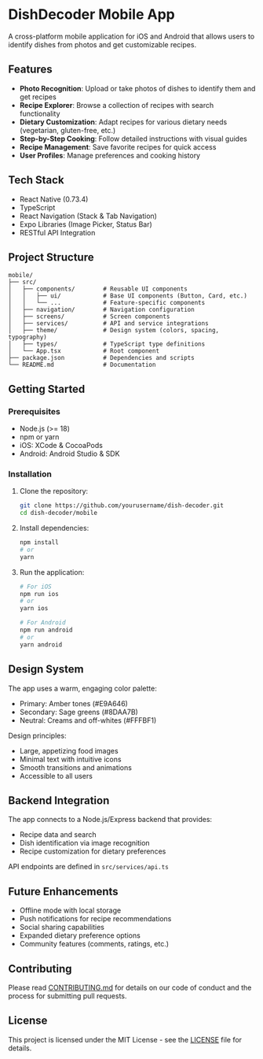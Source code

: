 # DishDecoder Mobile App

A cross-platform mobile application for iOS and Android that allows users to identify dishes from photos and get customizable recipes.

## Features

- **Photo Recognition**: Upload or take photos of dishes to identify them and get recipes
- **Recipe Explorer**: Browse a collection of recipes with search functionality
- **Dietary Customization**: Adapt recipes for various dietary needs (vegetarian, gluten-free, etc.)
- **Step-by-Step Cooking**: Follow detailed instructions with visual guides
- **Recipe Management**: Save favorite recipes for quick access
- **User Profiles**: Manage preferences and cooking history

## Tech Stack

- React Native (0.73.4)
- TypeScript
- React Navigation (Stack & Tab Navigation)
- Expo Libraries (Image Picker, Status Bar)
- RESTful API Integration

## Project Structure

```
mobile/
├── src/
│   ├── components/        # Reusable UI components
│   │   ├── ui/            # Base UI components (Button, Card, etc.)
│   │   └── ...            # Feature-specific components
│   ├── navigation/        # Navigation configuration
│   ├── screens/           # Screen components
│   ├── services/          # API and service integrations
│   ├── theme/             # Design system (colors, spacing, typography)
│   ├── types/             # TypeScript type definitions
│   └── App.tsx            # Root component
├── package.json           # Dependencies and scripts
└── README.md              # Documentation
```

## Getting Started

### Prerequisites

- Node.js (>= 18)
- npm or yarn
- iOS: XCode & CocoaPods
- Android: Android Studio & SDK

### Installation

1. Clone the repository:
   ```bash
   git clone https://github.com/yourusername/dish-decoder.git
   cd dish-decoder/mobile
   ```

2. Install dependencies:
   ```bash
   npm install
   # or
   yarn
   ```

3. Run the application:
   ```bash
   # For iOS
   npm run ios
   # or
   yarn ios
   
   # For Android
   npm run android
   # or
   yarn android
   ```

## Design System

The app uses a warm, engaging color palette:
- Primary: Amber tones (#E9A646)
- Secondary: Sage greens (#8DAA7B)
- Neutral: Creams and off-whites (#FFFBF1)

Design principles:
- Large, appetizing food images
- Minimal text with intuitive icons
- Smooth transitions and animations
- Accessible to all users

## Backend Integration

The app connects to a Node.js/Express backend that provides:
- Recipe data and search
- Dish identification via image recognition
- Recipe customization for dietary preferences

API endpoints are defined in `src/services/api.ts`

## Future Enhancements

- Offline mode with local storage
- Push notifications for recipe recommendations
- Social sharing capabilities
- Expanded dietary preference options
- Community features (comments, ratings, etc.)

## Contributing

Please read [CONTRIBUTING.md](../CONTRIBUTING.md) for details on our code of conduct and the process for submitting pull requests.

## License

This project is licensed under the MIT License - see the [LICENSE](../LICENSE) file for details. 